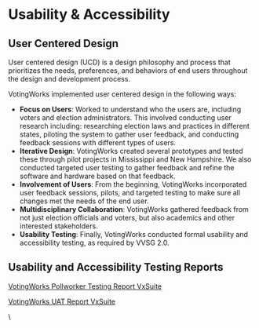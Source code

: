 # Usability & Accessibility



## User Centered Design

User centered design (UCD) is a design philosophy and process that prioritizes the needs, preferences, and behaviors of end users throughout the design and development process.

VotingWorks implemented user centered design in the following ways:&#x20;

* **Focus on Users**: Worked to understand who the users are, including voters and election administrators.  This involved conducting user research including: researching election laws and practices in different states, piloting the system to gather user feedback, and conducting feedback sessions with different types of users.&#x20;
* **Iterative Design**: VotingWorks created several prototypes and tested these through pilot projects in Mississippi and New Hampshire. We also conducted targeted user testing to gather feedback and refine the software and hardware based on that feedback. &#x20;
* **Involvement of Users**: From the beginning, VotingWorks incorporated user feedback sessions, pilots, and targeted testing to make sure all changes met the needs of the end user.
* **Multidisciplinary Collaboration**: VotingWorks gathered feedback from not just election officials and voters, but also academics and other interested stakeholders.&#x20;
* **Usability Testing**: Finally, VotingWorks conducted formal usability and accessibility testing, as required by VVSG 2.0.&#x20;

## Usability and Accessibility Testing Reports

[VotingWorks Pollworker Testing Report VxSuite](https://github.com/votingworks/docs-vxsuite-v4/blob/main/uat-reports/vxsuite-v4-pollworker-testing-report.pdf)

[VotingWorks UAT Report VxSuite](https://github.com/votingworks/docs-vxsuite-v4/blob/main/uat-reports/vxsuite-v4-pollworker-testing-report.pdf)

\

